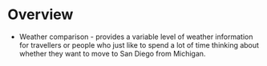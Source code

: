 # Overview
- Weather comparison - provides a variable level of weather information for travellers or people who just like to spend a lot of time thinking about whether they want to move to San Diego from Michigan.

